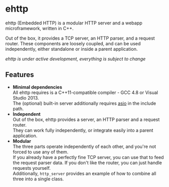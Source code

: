 ehttp
=====

ehttp (Embedded HTTP) is a modular HTTP server and a webapp microframework, written in C++.

Out of the box, it provides a TCP server, an HTTP parser, and a request router. These components are loosely coupled, and can be used independently, either standalone or inside a parent application.

*ehttp is under active development, everything is subject to change*

Features
--------

* **Minimal dependencies**  
  All ehttp requires is a C++11-compatible compiler - GCC 4.8 or Visual Studio 2013.  
  The (optional) built-in server additionally requires [asio](http://think-async.com/) in the include path.
* **Independent**  
  Out of the box, ehttp provides a server, an HTTP parser and a request router.  
  They can work fully independently, or integrate easily into a parent application.
* **Modular**  
  The three parts operate independently of each other, and you're not forced to use any of them.  
  If you already have a perfectly fine TCP server, you can use that to feed the request parser data. If you don't like the router, you can just handle requests yourself.  
  Additionally, `http_server` provides an example of how to combine all three into a single class.
